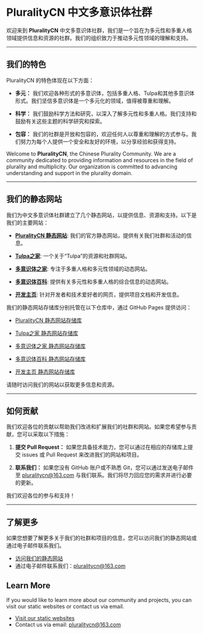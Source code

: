 # PluralityCN 中文多意识体社群

欢迎来到 **PluralityCN** 中文多意识体社群，我们是一个旨在为多元性和多重人格领域提供信息和资源的社群。我们的组织致力于推动多元性领域的理解和支持。

---

## 我们的特色

PluralityCN 的特色体现在以下方面：

- **多元：** 我们欢迎各种形式的多意识体，包括多重人格、Tulpa和其他多意识体形式。我们坚信多意识体是一个多元化的领域，值得被尊重和理解。

- **科学：** 我们鼓励科学方法和研究，以深入了解多元性和多重人格。我们支持和鼓励有关这些主题的科学研究和探索。

- **包容：** 我们的社群是开放和包容的，欢迎任何人以尊重和理解的方式参与。我们努力为每个人提供一个安全和友好的环境，以分享经验和获得支持。

Welcome to **PluralityCN**, the Chinese Plurality Community. We are a community dedicated to providing information and resources in the field of plurality and multiplicity. Our organization is committed to advancing understanding and support in the plurality domain.

---

## 我们的静态网站

我们为中文多意识体社群建立了几个静态网站，以提供信息、资源和支持。以下是我们的主要网站：

- [**PluralityCN 静态网站**](https://www.pluralitycn.wiki): 我们的官方静态网站，提供有关我们社群和活动的信息。

- [**Tulpa之家**](https://tulpa.cn): 一个关于“Tulpa”的资源和社群网站。

- [**多意识体之家**](https://home.pluralitycn.wiki): 专注于多重人格和多元性领域的动态网站。

- [**多意识体百科**](https://pedia.pluralitycn.wiki): 提供有关多元性和多重人格的综合信息的动态网站。

- [**开发主页**](https://dev.pluralitycn.wiki): 针对开发者和技术爱好者的网页，提供项目文档和开发信息。

我们的静态网站存储库分别托管在以下仓库中，通过 GitHub Pages 提供访问：

- [PluralityCN 静态网站存储库](https://github.com/pluralitycn/pluralitycn.github.io)

- [Tulpa之家 静态网站存储库](https://github.com/pluralitycn/TulpaHome)

- [多意识体之家 静态网站存储库](https://github.com/pluralitycn/PluralityHome)

- [多意识体百科 静态网站存储库](https://github.com/pluralitycn/PluralityWiki)

- [开发主页 静态网站存储库](https://github.com/pluralitycn/Developer-Website)

请随时访问我们的网站以获取更多信息和资源。

---

## 如何贡献

我们欢迎各位的贡献以帮助我们改进和扩展我们的社群和网站。如果您希望参与贡献，您可以采取以下措施：

1. **提交 Pull Request：** 如果您具备技术能力，您可以通过在相应的存储库上提交 issues 或 Pull Request 来改进我们的网站和项目。

2. **联系我们：** 如果您没有 GitHub 账户或不熟悉 Git，您可以通过发送电子邮件至 [pluralitycn@163.com](mailto:pluralitycn@163.com) 与我们联系。我们将尽力回应您的需求并进行必要的更新。

我们欢迎各位的参与和支持！

---

## 了解更多

如果您想要了解更多关于我们的社群和项目的信息，您可以访问我们的静态网站或通过电子邮件联系我们。

- [访问我们的静态网站](https://www.pluralitycn.wiki)
- 通过电子邮件联系我们：[pluralitycn@163.com](mailto:pluralitycn@163.com)

## Learn More

If you would like to learn more about our community and projects, you can visit our static websites or contact us via email.

- [Visit our static websites](https://www.pluralitycn.wiki)
- Contact us via email: [pluralitycn@163.com](mailto:pluralitycn@163.com)

